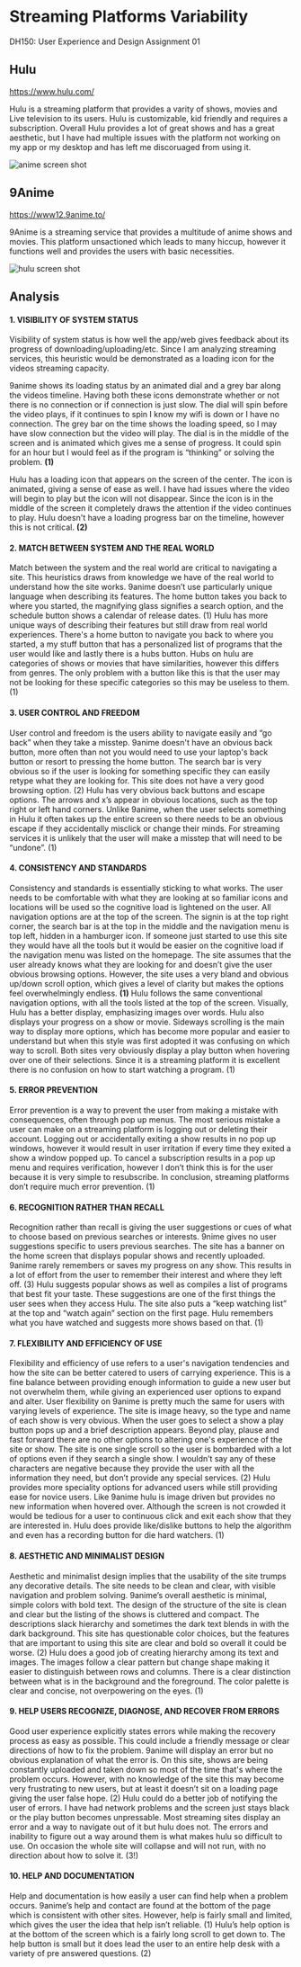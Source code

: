 # Streaming Platforms Variability
DH150: User Experience and Design Assignment 01


## Hulu
https://www.hulu.com/

Hulu is a streaming platform that provides a varity of shows, movies and Live television to its users. Hulu is customizable, kid friendly and requires a subscription. Overall Hulu provides a lot of great shows and has a great aesthetic, but I have had multiple issues with the platform not working on my app or my desktop and has left me discoruaged from using it. 

![anime screen shot](ScreenShotAnime.png)

## 9Anime 
https://www12.9anime.to/

9Anime is a streaming service that provides a multitude of anime shows and movies. This platform unsactioned which leads to many hiccup, however it functions well and provides the users with basic necessities.

![hulu screen shot](ScreenShotHulu.png)

## Analysis
#### 1. VISIBILITY OF SYSTEM STATUS
Visibility of system status is how well the app/web gives feedback about its progress of downloading/uploading/etc. Since I am analyzing streaming services, this heuristic would be demonstrated as a loading icon for the videos streaming capacity. 

9anime shows its loading status by an animated dial and a grey bar along the videos timeline. Having both these icons demonstrate whether or not there is no connection or if connection is just slow. The dial will spin before the video plays, if it continues to spin I know my wifi is down or I have no connection. The grey bar on the time shows the loading speed, so I may have slow connection but the video will play. The dial is in the middle of the screen and  is animated which gives me a sense of progress. It could spin for an hour but I would feel as if the program is “thinking” or solving the problem. **(1)**

Hulu has a loading icon that appears on the screen of the center. The icon is animated, giving a sense of ease as well. I have had issues where the video will begin to play but the icon will not disappear. Since the icon is in the middle of the screen it completely draws the attention if the video continues to play. Hulu doesn't have a loading progress bar on the timeline, however this is not critical. **(2)**

#### 2. MATCH BETWEEN SYSTEM AND THE REAL WORLD
Match between the system and the real world are critical to navigating a site. This heuristics draws from knowledge we have of the real world to understand how the site works.
9anime doesn’t use particularly unique language when describing its features. The home button takes you back to where you started, the magnifying glass signifies a search option, and the schedule button shows a calendar of release dates. (1)
Hulu has more unique ways of describing their features but still draw from real world experiences. There's a home button to navigate you back to where you started, a my stuff button that has a personalized list of programs that the user would like and lastly there is a hubs button. Hubs on hulu are categories of shows or movies that have similarities, however this differs from genres. The only problem with a button like this is that the user may not be looking for these specific categories so this may be useless to them. (1)

#### 3. USER CONTROL AND FREEDOM
User control and freedom is the users ability to navigate easily and “go back” when they take a misstep. 
9anime doesn't have an obvious back button, more often than not you would need to use your laptop's back button or resort to pressing the home button. The search bar is very obvious so if the user is looking for something specific they can easily retype what they are looking for. This site does not have a very good browsing option. (2)
Hulu has very obvious back buttons and escape options. The arrows and x’s appear in obvious locations, such as the top right or left hand corners. Unlike 9anime, when the user selects something in Hulu it often takes up the entire screen so there needs to be an obvious escape if they accidentally misclick or change their minds. For streaming services it is unlikely that the user will make a misstep that will need to be “undone”. (1)

#### 4. CONSISTENCY AND STANDARDS
Consistency and standards is essentially sticking to what works. The user needs to be comfortable with what they are looking at so familiar icons and locations will be used so the cognitive load is lightened on the user.
All navigation options are at the top of the screen. The signin is at the top right corner, the search bar is at the top in the middle and the navigation menu is top left, hidden in a hamburger icon. If someone just started to use this site they would have all the tools but it would be easier on the cognitive load if the navigation menu was listed on the homepage. The site assumes that the user already knows what they are looking for and doesn’t give the user obvious browsing options. However, the site uses a very bland and obvious up/down scroll option, which gives a level of clarity but makes the options feel overwhelmingly endless. **(1)**
Hulu follows the same conventional navigation options, with all the tools listed at the top of the screen. Visually, Hulu has a better display, emphasizing images over words. Hulu also displays your progress on a show or movie. Sideways scrolling is the main way to display more options, which has become more popular and easier to understand but when this style was first adopted it was confusing on which way to scroll. Both sites very obviously display a play button when hovering over one of their selections. Since it is a streaming platform it is excellent there is no confusion on how to start watching a program. (1)

#### 5. ERROR PREVENTION
Error prevention is a way to prevent the user from making a mistake with consequences, often through pop up menus.
The most serious mistake a user can make on a streaming platform is logging out or deleting their account. Logging out or accidentally exiting a show results in no pop up windows, however it would result in user irritation if every time they exited a show a window popped up. To cancel a subscription results in a pop up menu and requires verification, however I don’t think this is for the user because it is very simple to resubscribe. In conclusion, streaming platforms don’t require much error prevention. (1)

#### 6. RECOGNITION RATHER THAN RECALL
Recognition rather than recall is giving the user suggestions or cues of what to choose based on previous searches or interests. 
9nime gives no user suggestions specific to users previous searches. The site has a banner on the home screen that displays popular shows and recently uploaded. 9anime rarely remembers or saves my progress on any show. This results in a lot of effort from the user to remember their interest and where they left off. (3)
Hulu suggests popular shows as well as compiles a list of programs that best fit your taste. These suggestions are one of the first things the user sees when they access Hulu. The site also puts a “keep watching list” at the top and “watch again” section on the first page. Hulu remembers what you have watched and suggests more shows based on that. (1)

#### 7. FLEXIBILITY AND EFFICIENCY OF USE
Flexibility and efficiency of use refers to a user's navigation tendencies and how the site can be better catered to users of carrying experience. This is a fine balance between providing enough information to guide a new user but not overwhelm them, while giving an experienced user options to expand and alter.
User flexibility on 9anime is pretty much the same for users with varying levels of experience. The site is image heavy, so the type and name of each show is very obvious. When the user goes to select a show a play button pops up and a brief description appears. Beyond play, plause and fast forward there are no other options to altering one's experience of the site or show. The site is one single scroll so the user is bombarded with a lot of options even if they search a single show. I wouldn’t say any of these characters are negative because they provide the user with all the information they need, but don’t provide any special services. (2) 
Hulu provides more speciality options for advanced users while still providing ease for novice users. Like 9anime hulu is image driven but provides no new information when hovered over. Although the screen is not crowded it would be tedious for a user to continuous click and exit each show that they are interested in. Hulu does provide like/dislike buttons to help the algorithm and even has a recording button for die hard watchers. (1)

#### 8. AESTHETIC AND MINIMALIST DESIGN
Aesthetic and minimalist design implies that the usability of the site trumps any decorative details. The site needs to be clean and clear, with visible navigation and problem solving. 
9anime’s overall aesthetic is minimal, simple colors with bold text. The design of the structure of the site is clean and clear but the listing of the shows is cluttered and compact. The descriptions slack hierarchy and sometimes the dark text blends in with the dark background. This site has questionable color choices, but the features that are important to using this site are clear and bold so overall it could be worse. (2)
Hulu does a good job of creating hierarchy among its text and images. The images follow a clear pattern but change shape making it easier to distinguish between rows and columns. There is a clear distinction between what is in the background and the foreground. The color palette is clear and concise, not overpowering on the eyes. (1)

#### 9. HELP USERS RECOGNIZE, DIAGNOSE, AND RECOVER FROM ERRORS
Good user experience explicitly states errors while making the recovery process as easy as possible. This could include a friendly message  or clear directions of how to fix the problem. 
9anime will display an error but no obvious explanation of what the error is. On this site, shows are being constantly uploaded and taken down so most of the time that's where the problem occurs. However, with no knowledge of the site this may become very frustrating to new users, but at least it doesn’t sit on a loading page giving the user false hope. (2)
Hulu could do a better job of notifying the user of errors. I have had network problems and the screen just stays black or the play button becomes unpressable. Most streaming sites display an error and a way to navigate out of it but hulu does not. The errors and inability to figure out a way around them is what makes hulu so difficult to use. On occasion the whole site will collapse and will not run, with no direction about how to solve it. (3!)

#### 10. HELP AND DOCUMENTATION
Help and documentation is how easily a user can find help when a problem occurs.
9anime’s help and contact are found at the bottom of the page which is consistent with other sites. However, help is fairly small and limited, which gives the user the idea that help isn’t reliable. (1)
Hulu’s help option is at the bottom of the screen which is a fairly long scroll to get down to. The help button is small but it does lead the user to an entire help desk with a variety of pre answered questions. (2)
